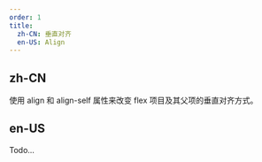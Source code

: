 ```yaml
---
order: 1
title:
  zh-CN: 垂直对齐
  en-US: Align
---
```


## zh-CN

使用 align 和 align-self 属性来改变 flex 项目及其父项的垂直对齐方式。

## en-US

Todo...
